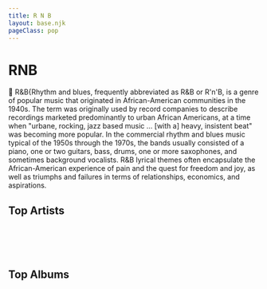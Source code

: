 ```yaml
---
title: R N B
layout: base.njk
pageClass: pop
---
```

<h1 class="subgenre-title">RNB <!-- sub genre name--></h1>

<p class="summary"> 	R&B{Rhythm and blues, frequently abbreviated as R&B or R'n'B, is a genre of popular music that originated in African-American communities in the 1940s. The term was originally used by record companies to describe recordings marketed predominantly to urban African Americans, at a time when "urbane, rocking, jazz based music ... [with a] heavy, insistent beat" was becoming more popular. In the commercial rhythm and blues music typical of the 1950s through the 1970s, the bands usually consisted of a piano, one or two guitars, bass, drums, one or more saxophones, and sometimes background vocalists. R&B lyrical themes often encapsulate the African-American experience of pain and the quest for freedom and joy, as well as triumphs and failures in terms of relationships, economics, and aspirations. <!-- subgenre summary--></p>

<!-- top album and artist section-->

<section class="top">
    <h2>Top Artists</h2>
    <div class="artist">
    <figure>
        <img src="" alt="">
            <figcaption></figcaption>
        </img>
    </figure>
    <figure>
        <img src="" alt="">
            <figcaption></figcaption>
        </img>
    </figure>
    <figure>
        <img src="" alt="">
            <figcaption></figcaption>
        </img>
    </figure>
    <figure>
        <img src="" alt="">
            <figcaption></figcaption>
        </img>
    </figure>
    <figure>
        <img src="" alt="">
            <figcaption></figcaption>
        </img>
    </figure>
    </div>
    </section>

<section class="top">
<h2>Top Albums</h2>
<div class="albums">
<figure>
    <img src="" alt="">
        <figcaption></figcaption>
    </img>
</figure>
<figure>
    <img src="" alt="">
        <figcaption></figcaption>
    </img>
</figure>
<figure>
    <img src="" alt="">
        <figcaption></figcaption>
    </img>
</figure>
<figure>
    <img src="" alt="">
        <figcaption></figcaption>
    </img>
</figure>
<figure>
    <img src="" alt="">
        <figcaption></figcaption>
    </img>
</figure>
</div>
</section>

<!-- suggestion section, still figuring out how to format this using the bubble diagram from the wireframe-->